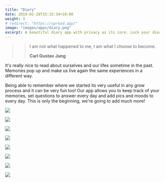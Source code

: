 ```yaml
---
title: "Diary"
date: 2019-02-28T15:15:34+10:00
weight: 3
# redirect: "https://upread.app/"
image: "images/apps/diary.png"
excerpt: A beautiful diary app with privacy as its core. Lock your diary with a passcode, add photos and more.
---
```


<blockquote>

> I am not what happened to me, I am what I choose to become.
>
> **Carl Gustav Jung**</blockquote>

It's really nice to read about ourselves and our lifes sometime in the past. Memories pop up and make us live again the same experiences in a different way.

Being able to remember where we started its very useful in any grow process and it can be very fun too! Our app allows you to keep track of your memories, set questions to answer every day and add pics and moods to every day. This is only the beginning, we're going to add much more!

[](https://itunes.apple.com/us/app/keynote/id1447344390?mt=8)

![](/assets/media/iphone8_01-2.jpg)

![](/assets/media/iphone8_02-2.jpg)

![](/assets/media/iphone8_03-2.jpg)

![](/assets/media/iphone8_04-2.jpg)

![](/assets/media/iphone8_05-2.jpg)

![](/assets/media/iphone8_06-1.jpg)

![](/assets/media/iphone8_07-1.jpg)

![](/assets/media/iphone8_08-1.jpg)
